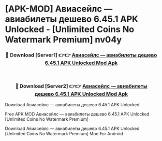 # [APK-MOD] Авиасейлс — авиабилеты дешево 6.45.1 APK Unlocked - [Unlimited Coins No Watermark Premium] nv04y



<div align="center">
<h3>🔴 Download [Server1] 👉👉 <a href="https://momento.my/?title=Авиасейлс_—_авиабилеты_дешево_6.45.1_APK_Unlocked">Авиасейлс — авиабилеты дешево 6.45.1 APK Unlocked Mod Apk</a></h3><br>

<h3>🔴 Download [Server2] 👉👉 <a href="https://momento.my/?title=Авиасейлс_—_авиабилеты_дешево_6.45.1_APK_Unlocked">Авиасейлс — авиабилеты дешево 6.45.1 APK Unlocked Mod Apk</a></h3>
</div>



Download Авиасейлс — авиабилеты дешево 6.45.1 APK Unlocked 

Free APK MOD Авиасейлс — авиабилеты дешево 6.45.1 APK Unlocked [Unlimited Coins No Watermark Premium]

Download Авиасейлс — авиабилеты дешево 6.45.1 APK Unlocked [Unlimited Coins No Watermark Premium] Mod For Android
